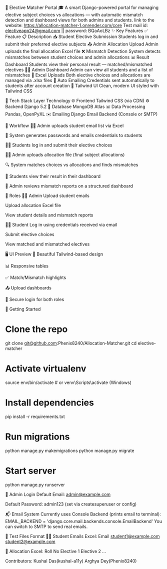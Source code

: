 🧠 Elective Matcher Portal
🎓 A smart Django-powered portal for managing elective subject choices vs allocations — with automatic mismatch detection and dashboard views for both admins and students.
link to the website: https://allocation-matcher-1.onrender.com/core
Test mail id: electiveapp24@gmail.com || password: BQaAoLBz
✨ Key Features
✅ Feature	📋 Description
📥 Student Elective Submission	Students log in and submit their preferred elective subjects
📤 Admin Allocation Upload	Admin uploads the final allocation Excel file
❌ Mismatch Detection	System detects mismatches between student choices and admin allocations
📊 Result Dashboard	Students view their personal result — matched/mismatched electives
🧑‍💼 Admin Dashboard	Admin can view all students and a list of mismatches
🧾 Excel Uploads	Both elective choices and allocations are managed via .xlsx files
💌 Auto Emailing	Credentials sent automatically to students after account creation
🎨 Tailwind UI	Clean, modern UI styled with Tailwind CSS

🧰 Tech Stack
Layer	Technology
🌐 Frontend	Tailwind CSS (via CDN)
⚙️ Backend	Django 5.2
💾 Database	MongoDB Atlas
📊 Data Processing	Pandas, OpenPyXL
✉️ Emailing	Django Email Backend (Console or SMTP)

🔄 Workflow
🧑‍🏫 Admin uploads student email list via Excel

🔐 System generates passwords and emails credentials to students

👨‍🎓 Students log in and submit their elective choices

🧑‍💼 Admin uploads allocation file (final subject allocations)

🔍 System matches choices vs allocations and finds mismatches

📜 Students view their result in their dashboard

📑 Admin reviews mismatch reports on a structured dashboard

🎯 Roles
🧑‍🏫 Admin
Upload student emails

Upload allocation Excel file

View student details and mismatch reports

👨‍🎓 Student
Log in using credentials received via email

Submit elective choices

View matched and mismatched electives

🖥️ UI Preview
🎨 Beautiful Tailwind-based design

📊 Responsive tables

✅ Match/Mismatch highlights

📤 Upload dashboards

🔐 Secure login for both roles

🚀 Getting Started
# Clone the repo
git clone git@github.com:Phenix8240/Allocation-Matcher.git
cd elective-matcher

# Activate virtualenv
source env/bin/activate  # or venv\Scripts\activate (Windows)

# Install dependencies
pip install -r requirements.txt

# Run migrations
python manage.py makemigrations
python manage.py migrate

# Start server
python manage.py runserver

🛂 Admin Login
Default Email: admin@example.com

Default Password: admin123 (set via createsuperuser or config)

📬 Email System
Currently uses Console Backend (prints email to terminal): EMAIL_BACKEND = 'django.core.mail.backends.console.EmailBackend'
You can switch to SMTP to send real emails.

🧪 Test Files Format
🧑‍🎓 Student Emails Excel:
Email
student1@example.com
student2@example.com

📝 Allocation Excel:
Roll No	Elective 1	Elective 2	...

Contributors: Kushal Das(kushal-a11y)
              Arghya Dey(Phenix8240)
